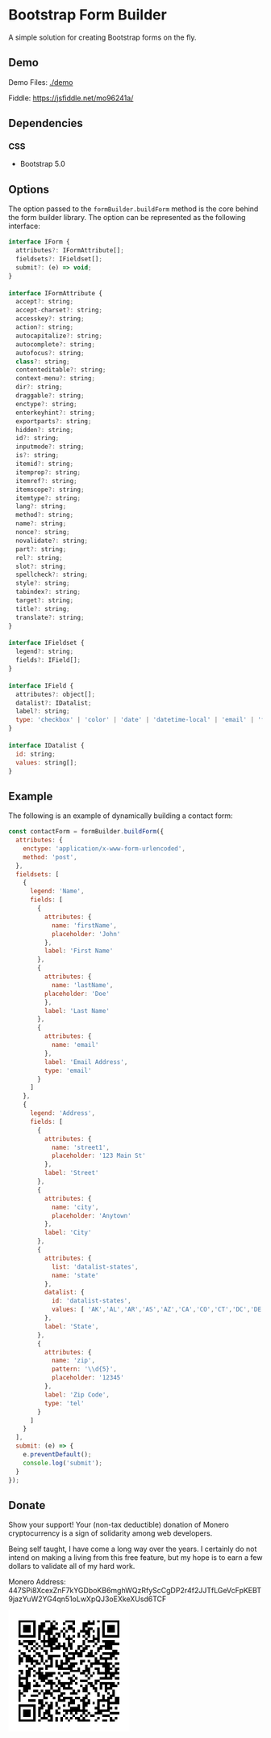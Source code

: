 
# Bootstrap Form Builder

A simple solution for creating Bootstrap forms on the fly.

## Demo
Demo Files: [./demo](./demo)

Fiddle: https://jsfiddle.net/mo96241a/

## Dependencies
### CSS
 - Bootstrap 5.0

## Options
The option passed to the `formBuilder.buildForm` method is the core behind the form builder library. The option can be represented as the following interface:
```js
interface IForm {
  attributes?: IFormAttribute[];
  fieldsets?: IFieldset[];
  submit?: (e) => void;
}

interface IFormAttribute {
  accept?: string;
  accept-charset?: string;
  accesskey?: string;
  action?: string;
  autocapitalize?: string;
  autocomplete?: string;
  autofocus?: string;
  class?: string;
  contenteditable?: string;
  context-menu?: string;
  dir?: string;
  draggable?: string;
  enctype?: string;
  enterkeyhint?: string;
  exportparts?: string;
  hidden?: string;
  id?: string;
  inputmode?: string;
  is?: string;
  itemid?: string;
  itemprop?: string;
  itemref?: string;
  itemscope?: string;
  itemtype?: string;
  lang?: string;
  method?: string;
  name?: string;
  nonce?: string;
  novalidate?: string;
  part?: string;
  rel?: string;
  slot?: string;
  spellcheck?: string;
  style?: string;
  tabindex?: string;
  target?: string;
  title?: string;
  translate?: string;
}

interface IFieldset {
  legend?: string;
  fields?: IField[];
}

interface IField {
  attributes?: object[];
  datalist?: IDatalist;
  label?: string;
  type: 'checkbox' | 'color' | 'date' | 'datetime-local' | 'email' | 'file' | 'hidden' | 'month' | 'number' | 'password' | 'radio' | 'range' | 'search' | 'tel' | 'text' | 'time' | 'url' | 'week';
}

interface IDatalist {
  id: string;
  values: string[];
}
```

## Example
The following is an example of dynamically building a contact form:
```js
const contactForm = formBuilder.buildForm({
  attributes: {
    enctype: 'application/x-www-form-urlencoded',
    method: 'post',
  },
  fieldsets: [
    {
      legend: 'Name',
      fields: [
        {
          attributes: {
            name: 'firstName',
            placeholder: 'John'
          },
          label: 'First Name'
        },
        {
          attributes: {
            name: 'lastName',
          placeholder: 'Doe'
          },
          label: 'Last Name'
        },
        {
          attributes: {
            name: 'email'
          },
          label: 'Email Address',
          type: 'email'
        }
      ]
    },
    {
      legend: 'Address',
      fields: [
        {
          attributes: {
            name: 'street1',
            placeholder: '123 Main St'
          },
          label: 'Street'
        },
        {
          attributes: {
            name: 'city',
            placeholder: 'Anytown'
          },
          label: 'City'
        },
        {
          attributes: {
            list: 'datalist-states',
            name: 'state'
          },
          datalist: {
            id: 'datalist-states',
            values: [ 'AK','AL','AR','AS','AZ','CA','CO','CT','DC','DE','FL','GA','GU','HI','IA','ID','IL','IN','KS','KY','LA','MA','MD','ME','MI','MN','MO','MS','MT','NC','ND','NE','NH','NJ','NM','NV','NY','OH','OK','OR','PA','PR','RI','SC','SD','TN','TX','UT','VA','VI','VT','WA','WI','WV','WY']
          },
          label: 'State',
        },
        {
          attributes: {
            name: 'zip',
            pattern: '\\d{5}',
            placeholder: '12345'
          },
          label: 'Zip Code',
          type: 'tel'
        }
      ]
    }
  ],
  submit: (e) => {
    e.preventDefault();
    console.log('submit');
  }
});
```

## Donate
Show your support! Your (non-tax deductible) donation of Monero cryptocurrency is a sign of solidarity among web developers.

Being self taught, I have come a long way over the years. I certainly do not intend on making a living from this free feature, but my hope is to earn a few dollars to validate all of my hard work.

Monero Address: 447SPi8XcexZnF7kYGDboKB6mghWQzRfyScCgDP2r4f2JJTfLGeVcFpKEBT9jazYuW2YG4qn51oLwXpQJ3oEXkeXUsd6TCF

![447SPi8XcexZnF7kYGDboKB6mghWQzRfyScCgDP2r4f2JJTfLGeVcFpKEBT9jazYuW2YG4qn51oLwXpQJ3oEXkeXUsd6TCF](monero.png)

